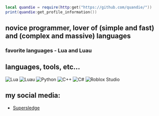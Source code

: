 ```lua
local quandie = require(http:get("https://github.com/quandie/"))
print(quandie:get_profile_information())
```

## novice programmer, lover of (simple and fast) and (complex and massive) languages
### favorite languages - Lua and Luau

## languages, tools, etc...
![Lua](https://img.shields.io/badge/Lua-black?style=flat&color=00007D)
![Luau](https://img.shields.io/badge/Luau-black?style=flat&color=00007D)
![Python](https://img.shields.io/badge/Python-black?style=flat&color=fbff05)
![C++](https://img.shields.io/badge/C%2B%2B-black?style=flat&color=5100ff)
![C#](https://img.shields.io/badge/C%23-black?style=flat&color=5100ff)
![Roblox Studio](https://img.shields.io/badge/Roblox%20Studio-black?style=flat&color=0096ad)

## my social media:
- [Supersledge](http://supersledge.ru)
